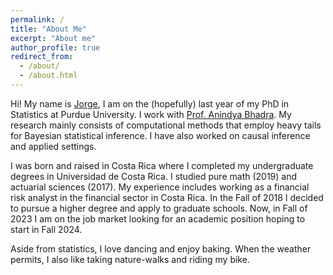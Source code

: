 ```yaml
---
permalink: /
title: "About Me"
excerpt: "About me"
author_profile: true
redirect_from: 
  - /about/
  - /about.html
---
```


Hi! My name is [Jorge](https://www.youtube.com/watch?v=WSN1YaFNkrU), I am on the (hopefully) last year of my PhD in Statistics at Purdue University. I work with [Prof. Anindya Bhadra](https://www.stat.purdue.edu/~bhadra/). My research mainly consists of computational methods that employ heavy tails for Bayesian statistical inference. I have also worked on causal inference and applied settings. 

I was born and raised in Costa Rica where I completed my undergraduate degrees in Universidad de Costa Rica. I studied pure math (2019) and actuarial sciences (2017). My experience includes working as a financial risk analyst in the financial sector in Costa Rica. In the Fall of 2018 I decided to pursue a higher degree and apply to graduate schools. Now, in Fall of 2023 I am on the job market looking for an academic position hoping to start in Fall 2024.

Aside from statistics, I love dancing and enjoy baking. When the weather permits, I also like taking nature-walks and riding my bike.


